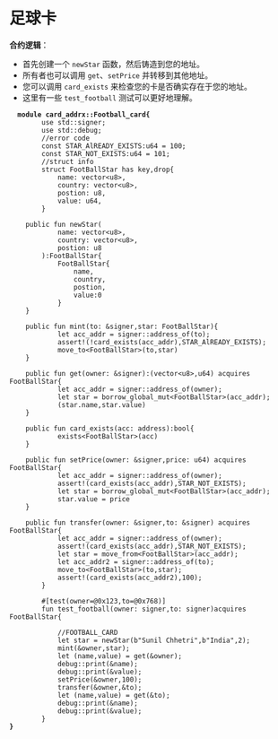# 足球卡

**合约逻辑**：

* 首先创建一个 `newStar` 函数，然后铸造到您的地址。
* 所有者也可以调用 `get`、`setPrice` 并转移到其他地址。
* 您可以调用 `card_exists` 来检查您的卡是否确实存在于您的地址。
* 这里有一些 `test_football` 测试可以更好地理解。

<!-- # Football Card

**Contract logic:**



* Create a  `newStar` function first and then `mint` to your address.
* Owner can call `get`, `setPrice` and `transfer` to other address too.
* You can call `card_exists` to check your card is actually exist to your address or not.
* Here the some `test_football` test for better understandng. -->

<pre class="language-rust"><code class="lang-rust"><strong>  module card_addrx::Football_card{
</strong>        use std::signer;
        use std::debug;
        //error code
        const STAR_AlREADY_EXISTS:u64 = 100;
        const STAR_NOT_EXISTS:u64 = 101;
        //struct info
        struct FootBallStar has key,drop{
            name: vector&#x3C;u8>,
            country: vector&#x3C;u8>,
            postion: u8,
            value: u64,
        }

    public fun newStar(
            name: vector&#x3C;u8>,
            country: vector&#x3C;u8>,
            postion: u8
        ):FootBallStar{
            FootBallStar{
                name,
                country,
                postion,
                value:0
            }
    }

    public fun mint(to: &#x26;signer,star: FootBallStar){
            let acc_addr = signer::address_of(to);
            assert!(!card_exists(acc_addr),STAR_AlREADY_EXISTS);
            move_to&#x3C;FootBallStar>(to,star)
    }

    public fun get(owner: &#x26;signer):(vector&#x3C;u8>,u64) acquires FootBallStar{
            let acc_addr = signer::address_of(owner);
            let star = borrow_global_mut&#x3C;FootBallStar>(acc_addr);
            (star.name,star.value)
    }

    public fun card_exists(acc: address):bool{
            exists&#x3C;FootBallStar>(acc)
    }

    public fun setPrice(owner: &#x26;signer,price: u64) acquires FootBallStar{
            let acc_addr = signer::address_of(owner);
            assert!(card_exists(acc_addr),STAR_NOT_EXISTS);
            let star = borrow_global_mut&#x3C;FootBallStar>(acc_addr);
            star.value = price
    }

    public fun transfer(owner: &#x26;signer,to: &#x26;signer) acquires FootBallStar{
            let acc_addr = signer::address_of(owner);
            assert!(card_exists(acc_addr),STAR_NOT_EXISTS);
            let star = move_from&#x3C;FootBallStar>(acc_addr);
            let acc_addr2 = signer::address_of(to);
            move_to&#x3C;FootBallStar>(to,star);
            assert!(card_exists(acc_addr2),100);
        }

        #[test(owner=@0x123,to=@0x768)]
        fun test_football(owner: signer,to: signer)acquires FootBallStar{

            //FOOTBALL_CARD
            let star = newStar(b"Sunil Chhetri",b"India",2);
            mint(&#x26;owner,star);
            let (name,value) = get(&#x26;owner);
            debug::print(&#x26;name);
            debug::print(&#x26;value);
            setPrice(&#x26;owner,100);
            transfer(&#x26;owner,&#x26;to); 
            let (name,value) = get(&#x26;to);
            debug::print(&#x26;name);
            debug::print(&#x26;value);
        }
<strong>}
</strong></code></pre>
